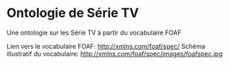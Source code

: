 # Ontologie de Série TV

Une ontologie sur les Série TV à partir du vocabulaire FOAF

Lien vers le vocabulaire FOAF: http://xmlns.com/foaf/spec/
Schéma illustratif du vocabulaire: http://xmlns.com/foaf/spec/images/foafspec.jpg
